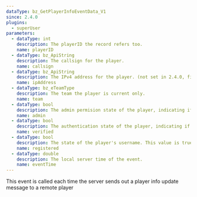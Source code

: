 ```yaml
---
dataType: bz_GetPlayerInfoEventData_V1
since: 2.4.0
plugins:
  - superUser
parameters:
  - dataType: int
    description: The playerID the record refers too.
    name: playerID
  - dataType: bz_ApiString
    description: The callsign for the player.
    name: callsign
  - dataType: bz_ApiString
    description: The IPv4 address for the player. (not set in 2.4.0, fixed in 2.4.1.)
    name: ipAddress
  - dataType: bz_eTeamType
    description: The team the player is current only.
    name: team
  - dataType: bool
    description: The admin permision state of the player, indicating if they will be displayed with an '@' symbol in the scoreboard.
    name: admin
  - dataType: bool
    description: The authentication state of the player, indicating if they will be displayed with an '+' symbol in the scoreboard.
    name: verified
  - dataType: bool
    description: The state of the player's username. This value is true if the username is registered.
    name: registered
  - dataType: double
    description: The local server time of the event.
    name: eventTime
---
```


This event is called each time the server sends out a player info update message to a remote player

